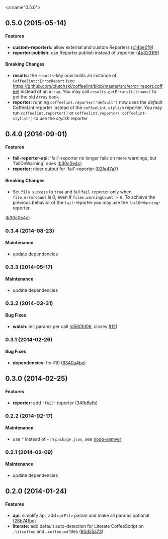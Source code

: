 <a name"0.5.0"></a>
## 0.5.0 (2015-05-14)


#### Features

* **custom-reporters:** allow external and custom Reporters ([c14be0f9](https://github.com/janraasch/gulp-coffeelint/commit/c14be0f9))
* **reporter-publish:** use Reporter.publish instead of .reporter ([4b3231f9](https://github.com/janraasch/gulp-coffeelint/commit/4b3231f9))


#### Breaking Changes

* **results:** the `results`-key now holds an instance of `Coffeelint::ErrorReport` (see https://github.com/clutchski/coffeelint/blob/master/src/error_report.coffee) instead of an `Array`. You may call `results.getErrors(filename)` to get the old `Array` back
* **reporter:** running `coffeelint.reporter('default')` now uses the *default* CoffeeLint reporter instead of the `coffeelint-stylish` reporter. You may run `coffeelint.reporter()` or `coffeelint.reporter('coffeelint-stylish')` to use the *stylish* reporter


## 0.4.0 (2014-09-01)


#### Features

* **fail-reporter-api:** 'fail'-reporter no longer fails on mere warnings, but 'failOnWarning' does ([b30c0e4c](https://github.com/janraasch/gulp-coffeelint/commit/b30c0e4ce686634c1110616fb268a081e8dbb853))
* **reporter:** nicer output for 'fail'-reporter ([02fe47a7](https://github.com/janraasch/gulp-coffeelint/commit/02fe47a7c20f891d43638cc44102bfccbebe47d8))


#### Breaking Changes

* Set `file.success` to `true` and fail `fail`-reporter only when `file.errorCount`
is 0, even if `files.warningCount > 0`. To achieve the previous behavior of the `fail`-reporter you
may use the `failOnWarning`-reporter.

 ([b30c0e4c](https://github.com/janraasch/gulp-coffeelint/commit/b30c0e4ce686634c1110616fb268a081e8dbb853))


### 0.3.4 (2014-08-23)


#### Maintenance

* update dependencies

### 0.3.3  (2014-05-17)


#### Maintenance

* update dependencies

### 0.3.2 (2014-03-31)


#### Bug Fixes

* **watch:** init params per call ([d560fd06](https://github.com/janraasch/gulp-coffeelint/commit/d560fd060707acfb296abd27658ddeb8864bf00d), closes [#12](https://github.com/janraasch/gulp-coffeelint/issues/12))


### 0.3.1 (2014-02-26)


#### Bug Fixes

* **dependencies:** fix #10 ([8340a4be](https://github.com/janraasch/gulp-coffeelint/commit/8340a4be7e73ab00dbc1daac5159d9da85736bbe))


## 0.3.0 (2014-02-25)


#### Features

* **reporter:** add `'fail'` reporter ([34fb6afb](https://github.com/janraasch/gulp-coffeelint/commit/34fb6afbdb41679b0fe5983f1bf89760a0179193))


### 0.2.2 (2014-02-17)


#### Maintenance
* use `^` instead of `~` in `package.json`, see [node-semver](https://github.com/isaacs/node-semver)

### 0.2.1 (2014-02-09)


#### Maintenance

* update dependencies

## 0.2.0 (2014-01-24)


#### Features

* **api:** simplify api, add `optFile` param and make all params optional ([28b74fbc](https://github.com/janraasch/gulp-coffeelint/commit/28b74fbc88aaf8cb1949cfd68b263755956dd3cf))
* **literate:** add default auto-detection for Literate CoffeeScript on `.litcoffee` and `.coffee.md` files ([80d55a73](https://github.com/janraasch/gulp-coffeelint/commit/80d55a73120b3d054262368c26012ffdf658695d))
